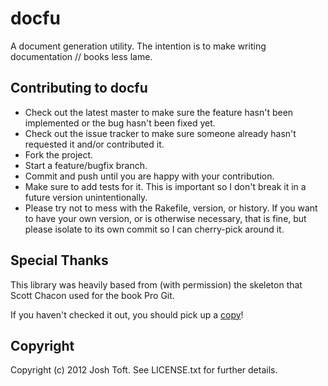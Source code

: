 # docfu

A document generation utility. The intention is to make writing documentation // books less lame.

## Contributing to docfu
 
* Check out the latest master to make sure the feature hasn't been implemented or the bug hasn't been fixed yet.
* Check out the issue tracker to make sure someone already hasn't requested it and/or contributed it.
* Fork the project.
* Start a feature/bugfix branch.
* Commit and push until you are happy with your contribution.
* Make sure to add tests for it. This is important so I don't break it in a future version unintentionally.
* Please try not to mess with the Rakefile, version, or history. If you want to have your own version, or is otherwise necessary, that is fine, but please isolate to its own commit so I can cherry-pick around it.

## Special Thanks

This library was heavily based from (with permission) the skeleton that Scott Chacon used for the book Pro Git.

If you haven't checked it out, you should pick up a [copy](http://www.amazon.com/Pro-Git-Scott-Chacon/dp/1430218339)!

## Copyright

Copyright (c) 2012 Josh Toft. See LICENSE.txt for
further details.
